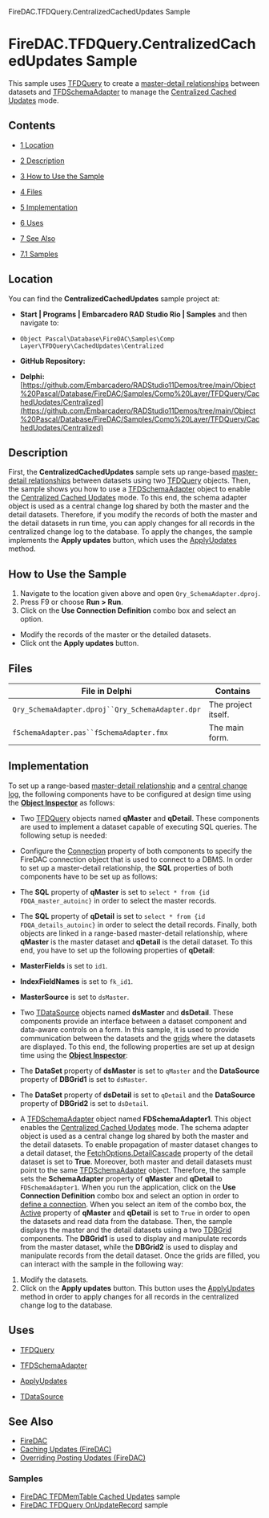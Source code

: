 FireDAC.TFDQuery.CentralizedCachedUpdates Sample[]()
# FireDAC.TFDQuery.CentralizedCachedUpdates Sample 


This sample uses [TFDQuery](http://docwiki.embarcadero.com/Libraries/en/FireDAC.Comp.Client.TFDQuery) to create a [master-detail relationships](http://docwiki.embarcadero.com/RADStudio/en/Master-Detail_Relationship_(M/D)) between datasets and [TFDSchemaAdapter](http://docwiki.embarcadero.com/Libraries/en/FireDAC.Comp.Client.TFDSchemaAdapter) to manage the [Centralized Cached Updates](http://docwiki.embarcadero.com/RADStudio/en/Caching_Updates_(FireDAC)#Centralized_Cached_Updates) mode.
## Contents



* [1 Location](#Location)
* [2 Description](#Description)
* [3 How to Use the Sample](#How_to_Use_the_Sample)
* [4 Files](#Files)
* [5 Implementation](#Implementation)
* [6 Uses](#Uses)
* [7 See Also](#See_Also)

* [7.1 Samples](#Samples)


## Location 

You can find the **CentralizedCachedUpdates** sample project at:
* **Start | Programs | Embarcadero RAD Studio Rio | Samples** and then navigate to:

* `Object Pascal\Database\FireDAC\Samples\Comp Layer\TFDQuery\CachedUpdates\Centralized`

* **GitHub Repository:**

* **Delphi:**[https://github.com/Embarcadero/RADStudio11Demos/tree/main/Object%20Pascal/Database/FireDAC/Samples/Comp%20Layer/TFDQuery/CachedUpdates/Centralized](https://github.com/Embarcadero/RADStudio11Demos/tree/main/Object%20Pascal/Database/FireDAC/Samples/Comp%20Layer/TFDQuery/CachedUpdates/Centralized)

## Description 

First, the **CentralizedCachedUpdates** sample sets up range-based [master-detail relationships](http://docwiki.embarcadero.com/RADStudio/en/Master-Detail_Relationship_(M/D)) between datasets using two [TFDQuery](http://docwiki.embarcadero.com/Libraries/en/FireDAC.Comp.Client.TFDQuery) objects. Then, the sample shows you how to use a [TFDSchemaAdapter](http://docwiki.embarcadero.com/Libraries/en/FireDAC.Comp.Client.TFDSchemaAdapter) object to enable the [Centralized Cached Updates](http://docwiki.embarcadero.com/RADStudio/en/Caching_Updates_(FireDAC)#Centralized_Cached_Updates) mode. To this end, the schema adapter object is used as a central change log shared by both the master and the detail datasets. Therefore, if you modify the records of both the master and the detail datasets in run time, you can apply changes for all records in the centralized change log to the database. To apply the changes, the sample implements the **Apply updates** button, which uses the [ApplyUpdates](http://docwiki.embarcadero.com/Libraries/en/FireDAC.Comp.Client.TFDCustomSchemaAdapter.ApplyUpdates) method.
## How to Use the Sample 


1.  Navigate to the location given above and open `Qry_SchemaAdapter.dproj`.
2.  Press F9 or choose **Run > Run**.
3.  Click on the **Use Connection Definition** combo box and select an option.

*  Modify the records of the master or the detailed datasets.
*  Click ont the **Apply updates** button.

## Files 



| File in Delphi                                   | Contains            |
| ------------------------------------------------ | ------------------- |
| `Qry_SchemaAdapter.dproj``Qry_SchemaAdapter.dpr` | The project itself. |
| `fSchemaAdapter.pas``fSchemaAdapter.fmx`         | The main form.      |


## Implementation 

To set up a range-based [master-detail relationship](http://docwiki.embarcadero.com/RADStudio/en/Master-Detail_Relationship_(M/D)) and a [central change log](http://docwiki.embarcadero.com/RADStudio/en/Caching_Updates_(FireDAC)#Centralized_Cached_Updates), the following components have to be configured at design time using the **[Object Inspector](http://docwiki.embarcadero.com/RADStudio/en/Object_Inspector)** as follows:
*  Two [TFDQuery](http://docwiki.embarcadero.com/Libraries/en/FireDAC.Comp.Client.TFDQuery) objects named **qMaster** and **qDetail**. These components are used to implement a dataset capable of executing SQL queries. The following setup is needed:

*  Configure the [Connection](http://docwiki.embarcadero.com/Libraries/en/FireDAC.Comp.Client.TFDRdbmsDataSet.Connection) property of both components to specify the FireDAC connection object that is used to connect to a DBMS.
 In order to set up a master-detail relationship, the **SQL** properties of both components have to be set up as follows:
*  The **SQL** property of **qMaster** is set to `select * from {id FDQA_master_autoinc}` in order to select the master records.
*  The **SQL** property of **qDetail** is set to `select * from {id FDQA_details_autoinc}` in order to select the detail records.
 Finally, both objects are linked in a range-based master-detail relationship, where **qMaster** is the master dataset and **qDetail** is the detail dataset. To this end, you have to set up the following properties of **qDetail**:
* **MasterFields** is set to `id1`.
* **IndexFieldNames** is set to `fk_id1`.
* **MasterSource** is set to `dsMaster`.

*  Two [TDataSource](http://docwiki.embarcadero.com/Libraries/en/Data.DB.TDataSource) objects named **dsMaster** and **dsDetail**. These components provide an interface between a dataset component and data-aware controls on a form. In this sample, it is used to provide communication between the datasets and the [grids](http://docwiki.embarcadero.com/Libraries/en/Vcl.DBGrids.TDBGrid) where the datasets are displayed. To this end, the following properties are set up at design time using the **[Object Inspector](http://docwiki.embarcadero.com/RADStudio/en/Object_Inspector)**:

*  The **DataSet** property of **dsMaster** is set to `qMaster` and the **DataSource** property of **DBGrid1** is set to `dsMaster`.
*  The **DataSet** property of **dsDetail** is set to `qDetail` and the **DataSource** property of **DBGrid2** is set to `dsDetail`.

*  A [TFDSchemaAdapter](http://docwiki.embarcadero.com/Libraries/en/FireDAC.Comp.Client.TFDSchemaAdapter) object named **FDSchemaAdapter1**. This object enables the [Centralized Cached Updates](http://docwiki.embarcadero.com/RADStudio/en/Caching_Updates_(FireDAC)) mode. The schema adapter object is used as a central change log shared by both the master and the detail datasets. To enable propagation of master dataset changes to a detail dataset, the [FetchOptions.DetailCascade](http://docwiki.embarcadero.com/Libraries/en/FireDAC.Stan.Option.TFDFetchOptions.DetailCascade) property of the detail dataset is set to **True**. Moreover, both master and detail datasets must point to the same [TFDSchemaAdapter](http://docwiki.embarcadero.com/Libraries/en/FireDAC.Comp.Client.TFDSchemaAdapter) object. Therefore, the sample sets the **SchemaAdapter** property of **qMaster** and **qDetail** to `FDSchemaAdapter1`.
When you run the application, click on the **Use Connection Definition** combo box and select an option in order to [define a connection](http://docwiki.embarcadero.com/RADStudio/en/Defining_Connection_(FireDAC)). When you select an item of the combo box, the [Active](http://docwiki.embarcadero.com/Libraries/en/Data.DB.TDataSet.Active) property of **qMaster** and **qDetail** is set to `True` in order to open the datasets and read data from the database. Then, the sample displays the master and the detail datasets using a two [TDBGrid](http://docwiki.embarcadero.com/Libraries/en/Vcl.DBGrids.TDBGrid) components. The **DBGrid1** is used to display and manipulate records from the master dataset, while the **DBGrid2** is used to display and manipulate records from the detail dataset. Once the grids are filled, you can interact with the sample in the following way:
1.  Modify the datasets.
2.  Click on the **Apply updates** button. This button uses the [ApplyUpdates](http://docwiki.embarcadero.com/Libraries/en/FireDAC.Comp.Client.TFDCustomSchemaAdapter.ApplyUpdates) method in order to apply changes for all records in the centralized change log to the database.

## Uses 


* [TFDQuery](http://docwiki.embarcadero.com/Libraries/en/FireDAC.Comp.Client.TFDQuery)
* [TFDSchemaAdapter](http://docwiki.embarcadero.com/Libraries/en/FireDAC.Comp.Client.TFDSchemaAdapter)

* [ApplyUpdates](http://docwiki.embarcadero.com/Libraries/en/FireDAC.Comp.Client.TFDCustomSchemaAdapter.ApplyUpdates)

* [TDataSource](http://docwiki.embarcadero.com/Libraries/en/Data.DB.TDataSource)

## See Also 


* [FireDAC](http://docwiki.embarcadero.com/RADStudio/en/FireDAC)
* [Caching Updates (FireDAC)](http://docwiki.embarcadero.com/RADStudio/en/Caching_Updates_(FireDAC))
* [Overriding Posting Updates (FireDAC)](http://docwiki.embarcadero.com/RADStudio/en/Overriding_Posting_Updates_(FireDAC))

### Samples 


* [FireDAC TFDMemTable Cached Updates](http://docwiki.embarcadero.com/CodeExamples/en/FireDAC.TFDMemTable.CachedUpdates_Sample) sample
* [FireDAC TFDQuery OnUpdateRecord](http://docwiki.embarcadero.com/CodeExamples/en/FireDAC.TFDQuery.OnUpdateRecord_Sample) sample






